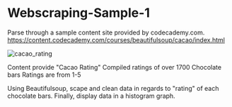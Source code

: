 # Webscraping-Sample-1

Parse through a sample content site provided by codecademy.com.
https://content.codecademy.com/courses/beautifulsoup/cacao/index.html

![cacao_rating](https://user-images.githubusercontent.com/46969960/115655595-71c85980-a2e8-11eb-82a8-d2c2a434d0e9.png)

Content provide "Cacao Rating"
Compiled ratings of over 1700 Chocolate bars
Ratings are from 1-5


Using Beautifulsoup, scape and clean data in regards to "rating" of each chocolate bars.
Finally, display data in a histogram graph.
